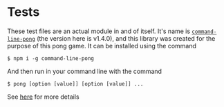 # Tests

These test files are an actual module in and of itself. It's name is [`command-line-pong`](https://www.npmjs.com/package/command-line-pong) (the version here is v1.4.0), and this library was created for the purpose of this pong game. It can be installed using the command

```
$ npm i -g command-line-pong
```
And then run in your command line with the command
```
$ pong [option [value]] [option [value]] ...
```
See [here](https://www.npmjs.com/package/command-line-pong) for more details